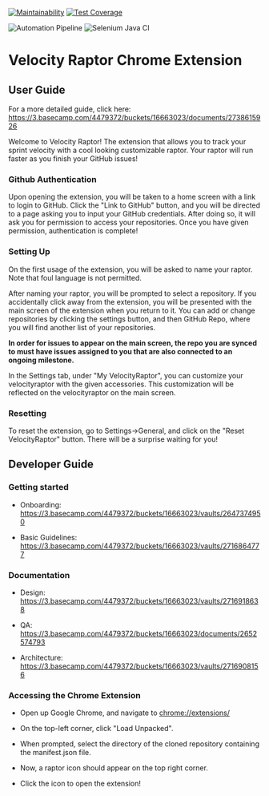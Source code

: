 [![Maintainability](https://api.codeclimate.com/v1/badges/51cb08c68edb03532455/maintainability)](https://codeclimate.com/github/cse112-sp20/CalamariCrew/maintainability)
[![Test Coverage](https://api.codeclimate.com/v1/badges/51cb08c68edb03532455/test_coverage)](https://codeclimate.com/github/cse112-sp20/CalamariCrew/test_coverage)

![Automation Pipeline](https://github.com/cse112-sp20/CalamariCrew/workflows/Automation%20Pipeline/badge.svg?branch=master)
![Selenium Java CI](https://github.com/cse112-sp20/CalamariCrew/workflows/Selenium%20Java%20CI/badge.svg?branch=DEV-MASTER)

# Velocity Raptor Chrome Extension

## User Guide

For a more detailed guide, click here: https://3.basecamp.com/4479372/buckets/16663023/documents/2738615926

Welcome to Velocity Raptor! The extension that allows you to track your sprint velocity with a cool looking customizable raptor. Your raptor will run faster as you finish your GitHub issues! 

### Github Authentication

Upon opening the extension, you will be taken to a home screen with a link to login to GitHub. Click the "Link to GitHub" button, and you will be directed to a page asking you to input your GitHub credentials. After doing so, it will ask you for permission to access your repositories. Once you have given permission, authentication is complete!

### Setting Up

On the first usage of the extension, you will be asked to name your raptor. Note that foul language is not permitted. 

After naming your raptor, you will be prompted to select a repository. If you accidentally click away from the extension, you will be presented with the main screen of the extension when you return to it. You can add or change repositories by clicking the settings button, and then GitHub Repo, where you will find another list of your repositories.

**In order for issues to appear on the main screen, the repo you are synced to must have issues assigned to you that are also connected to an ongoing milestone.**

In the Settings tab, under "My VelocityRaptor", you can customize your velocityraptor with the given accessories. This customization will be reflected on the velocityraptor on the main screen.

### Resetting

To reset the extension, go to Settings->General, and click on the "Reset VelocityRaptor" button. There will be a surprise waiting for you!

## Developer Guide

### Getting started

* Onboarding: https://3.basecamp.com/4479372/buckets/16663023/vaults/2647374950

* Basic Guidelines: https://3.basecamp.com/4479372/buckets/16663023/vaults/2716864777

### Documentation

* Design: https://3.basecamp.com/4479372/buckets/16663023/vaults/2716918638

* QA: https://3.basecamp.com/4479372/buckets/16663023/documents/2652574793
* Architecture: https://3.basecamp.com/4479372/buckets/16663023/vaults/2716908156

### Accessing the Chrome Extension

* Open up Google Chrome, and navigate to [chrome://extensions/](chrome://extensions/)

* On the top-left corner, click "Load Unpacked".
* When prompted, select the directory of the cloned repository containing the manifest.json file.
* Now, a raptor icon should appear on the top right corner.
* Click the icon to open the extension!


